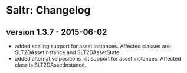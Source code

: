 Saltr: Changelog
===================

version 1.3.7 - 2015-06-02
------------------------

- added scaling support for asset instances. Affected classes are: SLT2DAssetInstance and SLT2DAssetState.
- added alternative positions list support for asset instances. Affected class is SLT2DAssetInstance.